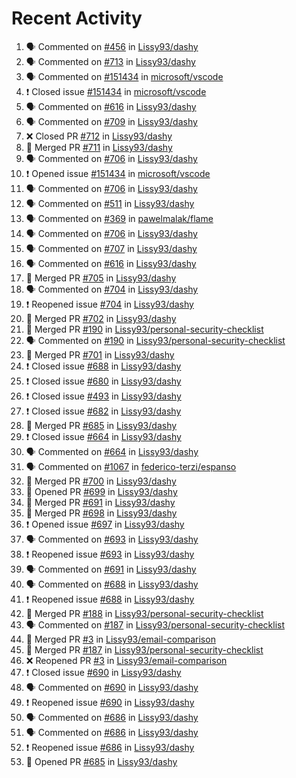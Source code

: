 # Recent Activity

<!--START_SECTION:activity-->
1. 🗣 Commented on [#456](https://github.com/Lissy93/dashy/issues/456) in [Lissy93/dashy](https://github.com/Lissy93/dashy)
2. 🗣 Commented on [#713](https://github.com/Lissy93/dashy/issues/713) in [Lissy93/dashy](https://github.com/Lissy93/dashy)
3. 🗣 Commented on [#151434](https://github.com/microsoft/vscode/issues/151434) in [microsoft/vscode](https://github.com/microsoft/vscode)
4. ❗️ Closed issue [#151434](https://github.com/microsoft/vscode/issues/151434) in [microsoft/vscode](https://github.com/microsoft/vscode)
5. 🗣 Commented on [#616](https://github.com/Lissy93/dashy/issues/616) in [Lissy93/dashy](https://github.com/Lissy93/dashy)
6. 🗣 Commented on [#709](https://github.com/Lissy93/dashy/issues/709) in [Lissy93/dashy](https://github.com/Lissy93/dashy)
7. ❌ Closed PR [#712](https://github.com/Lissy93/dashy/pull/712) in [Lissy93/dashy](https://github.com/Lissy93/dashy)
8. 🎉 Merged PR [#711](https://github.com/Lissy93/dashy/pull/711) in [Lissy93/dashy](https://github.com/Lissy93/dashy)
9. 🗣 Commented on [#706](https://github.com/Lissy93/dashy/issues/706) in [Lissy93/dashy](https://github.com/Lissy93/dashy)
10. ❗️ Opened issue [#151434](https://github.com/microsoft/vscode/issues/151434) in [microsoft/vscode](https://github.com/microsoft/vscode)
11. 🗣 Commented on [#706](https://github.com/Lissy93/dashy/issues/706) in [Lissy93/dashy](https://github.com/Lissy93/dashy)
12. 🗣 Commented on [#511](https://github.com/Lissy93/dashy/issues/511) in [Lissy93/dashy](https://github.com/Lissy93/dashy)
13. 🗣 Commented on [#369](https://github.com/pawelmalak/flame/issues/369) in [pawelmalak/flame](https://github.com/pawelmalak/flame)
14. 🗣 Commented on [#706](https://github.com/Lissy93/dashy/issues/706) in [Lissy93/dashy](https://github.com/Lissy93/dashy)
15. 🗣 Commented on [#707](https://github.com/Lissy93/dashy/issues/707) in [Lissy93/dashy](https://github.com/Lissy93/dashy)
16. 🗣 Commented on [#616](https://github.com/Lissy93/dashy/issues/616) in [Lissy93/dashy](https://github.com/Lissy93/dashy)
17. 🎉 Merged PR [#705](https://github.com/Lissy93/dashy/pull/705) in [Lissy93/dashy](https://github.com/Lissy93/dashy)
18. 🗣 Commented on [#704](https://github.com/Lissy93/dashy/issues/704) in [Lissy93/dashy](https://github.com/Lissy93/dashy)
19. ❗️ Reopened issue [#704](https://github.com/Lissy93/dashy/issues/704) in [Lissy93/dashy](https://github.com/Lissy93/dashy)
20. 🎉 Merged PR [#702](https://github.com/Lissy93/dashy/pull/702) in [Lissy93/dashy](https://github.com/Lissy93/dashy)
21. 🎉 Merged PR [#190](https://github.com/Lissy93/personal-security-checklist/pull/190) in [Lissy93/personal-security-checklist](https://github.com/Lissy93/personal-security-checklist)
22. 🗣 Commented on [#190](https://github.com/Lissy93/personal-security-checklist/issues/190) in [Lissy93/personal-security-checklist](https://github.com/Lissy93/personal-security-checklist)
23. 🎉 Merged PR [#701](https://github.com/Lissy93/dashy/pull/701) in [Lissy93/dashy](https://github.com/Lissy93/dashy)
24. ❗️ Closed issue [#688](https://github.com/Lissy93/dashy/issues/688) in [Lissy93/dashy](https://github.com/Lissy93/dashy)
25. ❗️ Closed issue [#680](https://github.com/Lissy93/dashy/issues/680) in [Lissy93/dashy](https://github.com/Lissy93/dashy)
26. ❗️ Closed issue [#493](https://github.com/Lissy93/dashy/issues/493) in [Lissy93/dashy](https://github.com/Lissy93/dashy)
27. ❗️ Closed issue [#682](https://github.com/Lissy93/dashy/issues/682) in [Lissy93/dashy](https://github.com/Lissy93/dashy)
28. 🎉 Merged PR [#685](https://github.com/Lissy93/dashy/pull/685) in [Lissy93/dashy](https://github.com/Lissy93/dashy)
29. ❗️ Closed issue [#664](https://github.com/Lissy93/dashy/issues/664) in [Lissy93/dashy](https://github.com/Lissy93/dashy)
30. 🗣 Commented on [#664](https://github.com/Lissy93/dashy/issues/664) in [Lissy93/dashy](https://github.com/Lissy93/dashy)
31. 🗣 Commented on [#1067](https://github.com/federico-terzi/espanso/issues/1067) in [federico-terzi/espanso](https://github.com/federico-terzi/espanso)
32. 🎉 Merged PR [#700](https://github.com/Lissy93/dashy/pull/700) in [Lissy93/dashy](https://github.com/Lissy93/dashy)
33. 💪 Opened PR [#699](https://github.com/Lissy93/dashy/pull/699) in [Lissy93/dashy](https://github.com/Lissy93/dashy)
34. 🎉 Merged PR [#691](https://github.com/Lissy93/dashy/pull/691) in [Lissy93/dashy](https://github.com/Lissy93/dashy)
35. 🎉 Merged PR [#698](https://github.com/Lissy93/dashy/pull/698) in [Lissy93/dashy](https://github.com/Lissy93/dashy)
36. ❗️ Opened issue [#697](https://github.com/Lissy93/dashy/issues/697) in [Lissy93/dashy](https://github.com/Lissy93/dashy)
37. 🗣 Commented on [#693](https://github.com/Lissy93/dashy/issues/693) in [Lissy93/dashy](https://github.com/Lissy93/dashy)
38. ❗️ Reopened issue [#693](https://github.com/Lissy93/dashy/issues/693) in [Lissy93/dashy](https://github.com/Lissy93/dashy)
39. 🗣 Commented on [#691](https://github.com/Lissy93/dashy/issues/691) in [Lissy93/dashy](https://github.com/Lissy93/dashy)
40. 🗣 Commented on [#688](https://github.com/Lissy93/dashy/issues/688) in [Lissy93/dashy](https://github.com/Lissy93/dashy)
41. ❗️ Reopened issue [#688](https://github.com/Lissy93/dashy/issues/688) in [Lissy93/dashy](https://github.com/Lissy93/dashy)
42. 🎉 Merged PR [#188](https://github.com/Lissy93/personal-security-checklist/pull/188) in [Lissy93/personal-security-checklist](https://github.com/Lissy93/personal-security-checklist)
43. 🗣 Commented on [#187](https://github.com/Lissy93/personal-security-checklist/issues/187) in [Lissy93/personal-security-checklist](https://github.com/Lissy93/personal-security-checklist)
44. 🎉 Merged PR [#3](https://github.com/Lissy93/email-comparison/pull/3) in [Lissy93/email-comparison](https://github.com/Lissy93/email-comparison)
45. 🎉 Merged PR [#187](https://github.com/Lissy93/personal-security-checklist/pull/187) in [Lissy93/personal-security-checklist](https://github.com/Lissy93/personal-security-checklist)
46. ❌ Reopened PR [#3](https://github.com/Lissy93/email-comparison/pull/3) in [Lissy93/email-comparison](https://github.com/Lissy93/email-comparison)
47. ❗️ Closed issue [#690](https://github.com/Lissy93/dashy/issues/690) in [Lissy93/dashy](https://github.com/Lissy93/dashy)
48. 🗣 Commented on [#690](https://github.com/Lissy93/dashy/issues/690) in [Lissy93/dashy](https://github.com/Lissy93/dashy)
49. ❗️ Reopened issue [#690](https://github.com/Lissy93/dashy/issues/690) in [Lissy93/dashy](https://github.com/Lissy93/dashy)
50. 🗣 Commented on [#686](https://github.com/Lissy93/dashy/issues/686) in [Lissy93/dashy](https://github.com/Lissy93/dashy)
51. 🗣 Commented on [#686](https://github.com/Lissy93/dashy/issues/686) in [Lissy93/dashy](https://github.com/Lissy93/dashy)
52. ❗️ Reopened issue [#686](https://github.com/Lissy93/dashy/issues/686) in [Lissy93/dashy](https://github.com/Lissy93/dashy)
53. 💪 Opened PR [#685](https://github.com/Lissy93/dashy/pull/685) in [Lissy93/dashy](https://github.com/Lissy93/dashy)
<!--END_SECTION:activity-->
